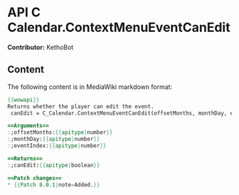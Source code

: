 # API C Calendar.ContextMenuEventCanEdit

**Contributor:** KethoBot

## Content

The following content is in MediaWiki markdown format:

```mediawiki
{{wowapi}}
Returns whether the player can edit the event.
 canEdit = C_Calendar.ContextMenuEventCanEdit(offsetMonths, monthDay, eventIndex)

==Arguments==
:;offsetMonths:{{apitype|number}}
:;monthDay:{{apitype|number}}
:;eventIndex:{{apitype|number}}

==Returns==
:;canEdit:{{apitype|boolean}}

==Patch changes==
* {{Patch 8.0.1|note=Added.}}
```